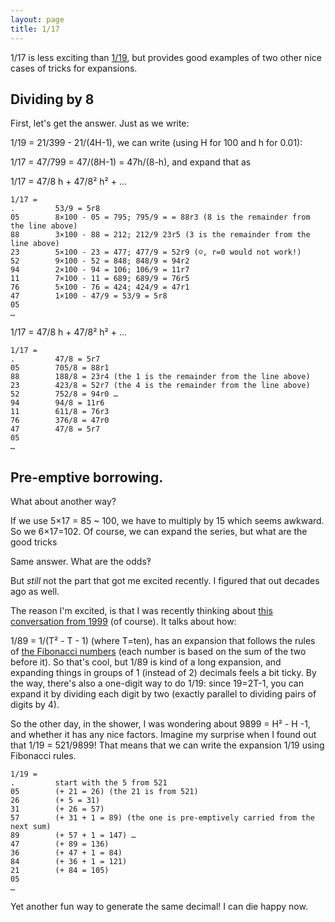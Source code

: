 ```yaml
---
layout: page
title: 1/17
---
```


1/17 is less exciting than [1/19](19.md), but provides good examples of two other nice cases of tricks for expansions.

## Dividing by 8

First, let's get the answer. Just as we write:

1/19 = 21/399 - 21/(4H-1), we can write (using H for 100 and h for 0.01):

1/17 = 47/799 = 47/(8H-1) = 47h/(8-h), and expand that as 


1/17 = 47/8 h + 47/8² h² + …

```
1/17 = 
.         53/9 = 5r8
05        8×100 - 05 = 795; 795/9 = = 88r3 (8 is the remainder from the line above)
88        3×100 - 88 = 212; 212/9 23r5 (3 is the remainder from the line above)
23        5×100 - 23 = 477; 477/9 = 52r9 (☺, r=0 would not work!)
52        9×100 - 52 = 848; 848/9 = 94r2
94        2×100 - 94 = 106; 106/9 = 11r7
11        7×100 - 11 = 689; 689/9 = 76r5
76        5×100 - 76 = 424; 424/9 = 47r1
47        1×100 - 47/9 = 53/9 = 5r8 
05
…
```

1/17 = 47/8 h + 47/8² h² + …

```
1/17 = 
.         47/8 = 5r7
05        705/8 = 88r1
88        188/8 = 23r4 (the 1 is the remainder from the line above)
23        423/8 = 52r7 (the 4 is the remainder from the line above)
52        752/8 = 94r0 …
94        94/8 = 11r6
11        611/8 = 76r3
76        376/8 = 47r0
47        47/8 = 5r7
05
…
```


## Pre-emptive borrowing.

What about another way?

If we use 5×17 = 85 ~ 100, we have to multiply by 15 which seems awkward. So we 6×17=102. Of course, we can expand the series, but what are the good tricks 

Same answer. What are the odds‽

But _still_ not the part that got me excited recently. I figured that out decades ago as well.

The reason I'm excited, is that I was recently thinking about [this conversation from 1999](https://groups.google.com/forum/#!search/rec.puzzles$20dushoff$20fibonacci$20repeating$20decimals/rec.puzzles/-0zwc8AS_K4/5U-XavaZZqgJ) (of course). It talks about how:

1/89 = 1/(T² - T - 1) (where T=ten), has an expansion that follows the rules of [the Fibonacci numbers](https://en.wikipedia.org/wiki/Fibonacci_number) (each number is based on the sum of the two before it). So that's cool, but 1/89 is kind of a long expansion, and expanding things in groups of 1 (instead of 2) decimals feels a bit ticky. By the way, there's also a one-digit way to do 1/19: since 19=2T-1, you can expand it by dividing each digit by two (exactly parallel to dividing pairs of digits by 4).  

So the other day, in the shower, I was wondering about 9899 = H² - H -1, and whether it has any nice factors. Imagine my surprise when I found out that 1/19 = 521/9899! That means that we can write the expansion 1/19 using Fibonacci rules.

```
1/19 = 
.         start with the 5 from 521
05        (+ 21 = 26) (the 21 is from 521)
26        (+ 5 = 31)
31        (+ 26 = 57)
57        (+ 31 + 1 = 89) (the one is pre-emptively carried from the next sum)
89        (+ 57 + 1 = 147) …
47        (+ 89 = 136)
36        (+ 47 + 1 = 84)
84        (+ 36 + 1 = 121)
21        (+ 84 = 105)
05
…
```

Yet another fun way to generate the same decimal! I can die happy now.
